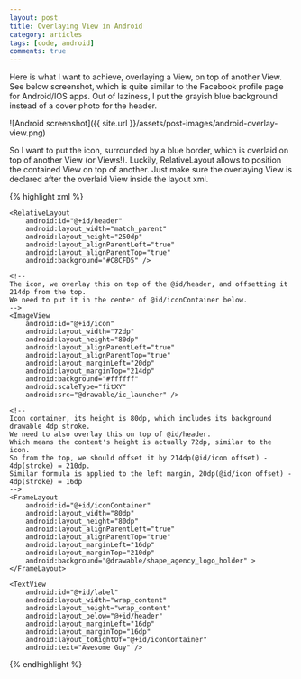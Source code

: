```yaml
---
layout: post
title: Overlaying View in Android
category: articles
tags: [code, android]
comments: true
---
```


Here is what I want to achieve, overlaying a View, on top of another View. See below screenshot, which is quite similar to the Facebook profile page for Android/IOS apps. Out of laziness, I put the grayish blue background instead of a cover photo for the header.

![Android screenshot]({{ site.url }}/assets/post-images/android-overlay-view.png)

So I want to put the icon, surrounded by a blue border, which is overlaid on top of another View (or Views!). Luckily, RelativeLayout allows to position the contained View on top of another. Just make sure the overlaying View is declared after the overlaid View inside the layout xml.

{% highlight xml %}
<RelativeLayout xmlns:android="http://schemas.android.com/apk/res/android"
    xmlns:tools="http://schemas.android.com/tools"
    android:layout_width="match_parent"
    android:layout_height="match_parent"
    tools:context=".MainActivity"
    tools:ignore="HardcodedText,ContentDescription" >

    <RelativeLayout
        android:id="@+id/header"
        android:layout_width="match_parent"
        android:layout_height="250dp"
        android:layout_alignParentLeft="true"
        android:layout_alignParentTop="true"
        android:background="#C8CFD5" />

    <!--
    The icon, we overlay this on top of the @id/header, and offsetting it 214dp from the top.
    We need to put it in the center of @id/iconContainer below.
    -->
    <ImageView
        android:id="@+id/icon"
        android:layout_width="72dp"
        android:layout_height="80dp"
        android:layout_alignParentLeft="true"
        android:layout_alignParentTop="true"
        android:layout_marginLeft="20dp"
        android:layout_marginTop="214dp"
        android:background="#ffffff"
        android:scaleType="fitXY"
        android:src="@drawable/ic_launcher" />

    <!--
    Icon container, its height is 80dp, which includes its background drawable 4dp stroke.
    We need to also overlay this on top of @id/header.
    Which means the content's height is actually 72dp, similar to the icon.
    So from the top, we should offset it by 214dp(@id/icon offset) - 4dp(stroke) = 210dp.
    Similar formula is applied to the left margin, 20dp(@id/icon offset) - 4dp(stroke) = 16dp
    -->
    <FrameLayout
        android:id="@+id/iconContainer"
        android:layout_width="80dp"
        android:layout_height="80dp"
        android:layout_alignParentLeft="true"
        android:layout_alignParentTop="true"
        android:layout_marginLeft="16dp"
        android:layout_marginTop="210dp"
        android:background="@drawable/shape_agency_logo_holder" >
    </FrameLayout>

    <TextView
        android:id="@+id/label"
        android:layout_width="wrap_content"
        android:layout_height="wrap_content"
        android:layout_below="@+id/header"
        android:layout_marginLeft="16dp"
        android:layout_marginTop="16dp"
        android:layout_toRightOf="@+id/iconContainer"
        android:text="Awesome Guy" />

</RelativeLayout>
{% endhighlight  %}
